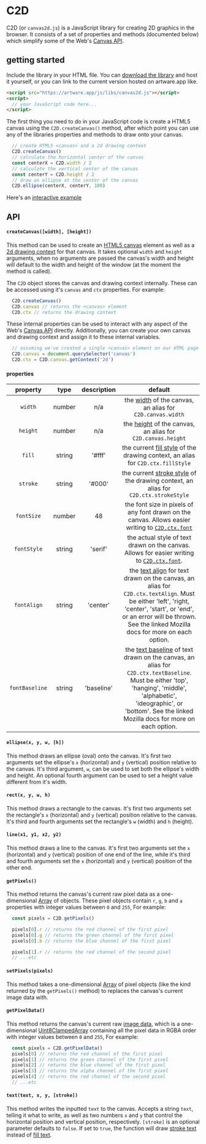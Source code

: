 # C2D

C2D (or `canvas2d.js`) is a JavaScript library for creating 2D graphics in the browser. It consists of a set of properties and methods (documented below) which simplify some of the Web's [Canvas API](https://developer.mozilla.org/en-US/docs/Web/API/Canvas_API).

## getting started

Include the library in your HTML file. You can [download the library](https://raw.githubusercontent.com/net-art-uchicago/paintArtware1.0/main/js/libs/canvas2d.js) and host it yourself, or you can link to the current version hosted on artware.app like.
```html
<script src="https://artware.app/js/libs/canvas2d.js"></script>
<script>
  // your JavaScript code here...
</script>
```

The first thing you need to do in your JavaScript code is create a HTML5 canvas using the `C2D.createCanvas()` method, after which point you can use any of the libraries properties and methods to draw onto your canvas.

```js
  // create HTML5 <canvas> and a 2d drawing context
  C2D.createCanvas()
  // calculate the horizontal center of the canvas
  const centerX = C2D.width / 2
  // calculate the vertical center of the canvas
  const centerY = C2D.height / 2
  // draw an ellipse at the center of the canvas
  C2D.ellipse(centerX, centerY, 100)
```

Here's an [interactive example](https://netnet.studio/?layout=dock-left#code/eJxtkEFuwjAQRdfNKUZ0kYCimKIKASVZFOiq3fUCjj1NDMaO7IEUVb1744Aoqip5pPGb/79HXpZWnsDTSWM+2HNXKbOA8ROUXOwqZw9GLuB+9iDm88dBsWRBXURLL5xqCLwT+aAmavyCMe6o5Q4z3jRs65lWpWeCmyP3E5ltfXCfbVd/Ed2xEVTallzDarKGEYsgNJlwyAlXvTsZdvDCP5TWkEN82Si+YE/O7vCfgUNByTiF7oRrqyTV57ZGVdV0E32TsZmun6cv8d83f3GrjLRtxqXcHNHQq/KEBl0S7+3B494eMU4hwSHkBXx1egBhjSfox11WiMXgfLdvAXXSXtVzrVXToV6bfaZnU3ZKYTILFZTfw+j6mT8idIO2)

## API

#### `createCanvas([width], [height])`

This method can be used to create an [HTML5 canvas](https://developer.mozilla.org/en-US/docs/Web/HTML/Element/canvas) element as well as a [2d drawing context](https://developer.mozilla.org/en-US/docs/Web/API/HTMLCanvasElement/getContext) for that canvas. It takes optional `width` and `height` arguments, when no arguments are passed the canvas's width and height will default to the width and height of the window (at the moment the method is called).

The `C2D` object stores the canvas and drawing context internally. These can be accessed using it's `canvas` and `ctx` properties. For example:
```js
  C2D.createCanvas()
  C2D.canvas // returns the <canvas> element
  C2D.ctx // returns the drawing context
```

These internal properties can be used to interact with any aspect of the Web's [Canvas API](https://developer.mozilla.org/en-US/docs/Web/API/Canvas_API) directly. Additionally, you can create your own canvas and drawing context and assign it to these internal variables.

```js
  // assuming we've created a single <canvas> element on our HTML page
  C2D.canvas = document.querySelector('canvas')
  C2D.ctx = C2D.canvas.getContext('2d')
```

#### properties

| property | type | description | default |
|:---:|:---:|:---:|:---:|
| `width` | number | n/a |the [width](https://developer.mozilla.org/en-US/docs/Web/API/HTMLCanvasElement/width) of the canvas, an alias for `C2D.canvas.width` |
| `height` | number | n/a | the [height](https://developer.mozilla.org/en-US/docs/Web/API/HTMLCanvasElement/height) of the canvas, an alias for `C2D.canvas.height` |
| `fill` | string | '#fff' | the current [fill style](https://developer.mozilla.org/en-US/docs/Web/API/CanvasRenderingContext2D/fillStyle) of the drawing context, an alias for `C2D.ctx.fillStyle` |
| `stroke` | string | '#000' | the current [stroke style](https://developer.mozilla.org/en-US/docs/Web/API/CanvasRenderingContext2D/strokeStyle) of the drawing context, an alias for `C2D.ctx.strokeStyle` |
| `fontSize` | number | 48 | the font size in pixels of any font drawn on the canvas. Allows easier writing to [`C2D.ctx.font`](https://developer.mozilla.org/en-US/docs/Web/API/CanvasRenderingContext2D/font) |
| `fontStyle` | string | 'serif' | the actual style of text drawn on the canvas. Allows for easier writing to [`C2D.ctx.font`](https://developer.mozilla.org/en-US/docs/Web/API/CanvasRenderingContext2D/font).|
|  `fontAlign` | string | 'center' |the [text align](https://developer.mozilla.org/en-US/docs/Web/API/CanvasRenderingContext2D/textAlign) for text drawn on the canvas, an alias for `C2D.ctx.textAlign`. Must be either 'left', 'right, 'center', 'start', or 'end', or an error will be thrown. See the linked Mozilla docs for more on each option.
| `fontBaseline` | string | 'baseline' |the [text baseline](https://developer.mozilla.org/en-US/docs/Web/API/CanvasRenderingContext2D/textBaseline) of text drawn on the canvas, an alias for `C2D.ctx.textBaseline`. Must be either 'top', 'hanging', 'middle', 'alphabetic', 'ideographic', or 'bottom'. See the linked Mozilla docs for more on each option.
#### `ellipse(x, y, w, [h])`

This method draws an ellipse (oval) onto the canvas. It's first two arguments set the ellipse's `x` (horizontal) and `y` (vertical) position relative to the canvas. It's third argument, `w`, can be used to set both the ellipse's width and height. An optional fourth argument can be used to set a height value different from it's width.

#### `rect(x, y, w, h)`

This method draws a rectangle to the canvas.  It's first two arguments set the rectangle's `x` (horizontal) and `y` (vertical) position relative to the canvas. It's third and fourth arguments set the rectangle's `w` (width) and `h` (height).

#### `line(x1, y1, x2, y2)`

This method draws a line to the canvas. It's first two arguments set the `x` (horizontal) and `y` (vertical) position of one end of the line, while it's third and fourth arguments set the `x` (horizontal) and `y` (vertical) position of the other end.

#### `getPixels()`

This method returns the canvas's current raw pixel data as a one-dimensional [Array](https://developer.mozilla.org/en-US/docs/Web/JavaScript/Reference/Global_Objects/Array) of objects. These pixel objects contain `r`, `g`, `b` and `a` properties with integer values between `0` and `255`, For example:

```js
  const pixels = C2D.getPixels()

  pixels[0].r // returns the red channel of the first pixel
  pixels[0].g // returns the green channel of the first pixel
  pixels[0].b // returns the blue channel of the first pixel

  pixels[1].r // returns the red channel of the second pixel
  // ...etc
```

#### `setPixels(pixels)`

This method takes a one-dimensional [Array](https://developer.mozilla.org/en-US/docs/Web/JavaScript/Reference/Global_Objects/Array) of pixel objects (like the kind returned by the `getPixels()` method) to replaces the canvas's current image data with.


#### `getPixelData()`

This method returns the canvas's current raw [image data](https://developer.mozilla.org/en-US/docs/Web/API/ImageData/data), which is a one-dimensional [Uint8ClampedArray](https://developer.mozilla.org/en-US/docs/Web/JavaScript/Reference/Global_Objects/Uint8ClampedArray) containing all the pixel data in RGBA order with integer values between `0` and `255`, For example:

```js
  const pixels = C2D.getPixelData()
  pixels[0] // returns the red channel of the first pixel
  pixels[1] // returns the green channel of the first pixel
  pixels[2] // returns the blue channel of the first pixel
  pixels[3] // returns the alpha channel of the first pixel
  pixels[4] // returns the red channel of the second pixel
  // ...etc
```

#### `text(text, x, y, [stroke])`

This method writes the inputted `text` to the canvas. Accepts a string `text`, telling it what to write, as well as two numbers `x` and `y` that control the horizontal position and vertical position, respectively. `[stroke]` is an optional parameter defaults to `false`. If set to `true`, the function will draw [stroke text](https://developer.mozilla.org/en-US/docs/Web/API/CanvasRenderingContext2D/strokeText) instead of [fill text](https://developer.mozilla.org/en-US/docs/Web/API/CanvasRenderingContext2D/fillText).
